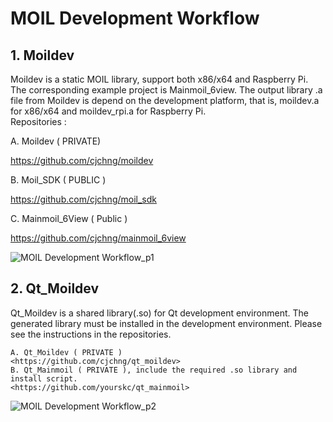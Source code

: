 # MOIL Development Workflow

## 1. Moildev

Moildev is a static MOIL library, support both x86/x64 and Raspberry Pi.  
The corresponding example project is Mainmoil_6view. The output library .a file from 
Moildev is depend on the development platform, that is, moildev.a for x86/x64 and moildev_rpi.a for Raspberry Pi.      
Repositories : 

A. Moildev ( PRIVATE)

<https://github.com/cjchng/moildev>
    
B. Moil_SDK ( PUBLIC )

<https://github.com/cjchng/moil_sdk>

C. Mainmoil_6View ( Public )

<https://github.com/cjchng/mainmoil_6view>



![MOIL Development Workflow_p1](https://user-images.githubusercontent.com/3524867/76945546-a3306200-693d-11ea-9397-92f4cd7029a7.png)



## 2. Qt_Moildev 

Qt_Moildev is a shared library(.so) for Qt development environment. The generated library
must be installed in the development environment. Please see the instructions in 
the repositories. 

    A. Qt_Moildev ( PRIVATE )
    <https://github.com/cjchng/qt_moildev> 
    B. Qt_Mainmoil ( PRIVATE ), include the required .so library and install script.
    <https://github.com/yourskc/qt_mainmoil>

![MOIL Development Workflow_p2](https://user-images.githubusercontent.com/3524867/76945624-bfcc9a00-693d-11ea-82b6-2469101685d9.png)



